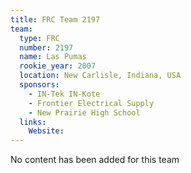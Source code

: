 ```yaml
---
title: FRC Team 2197
team:
  type: FRC
  number: 2197
  name: Las Pumas
  rookie_year: 2007
  location: New Carlisle, Indiana, USA
  sponsors:
    - IN-Tek IN-Kote
    - Frontier Electrical Supply
    - New Prairie High School
  links:
    Website: 
---
```

No content has been added for this team